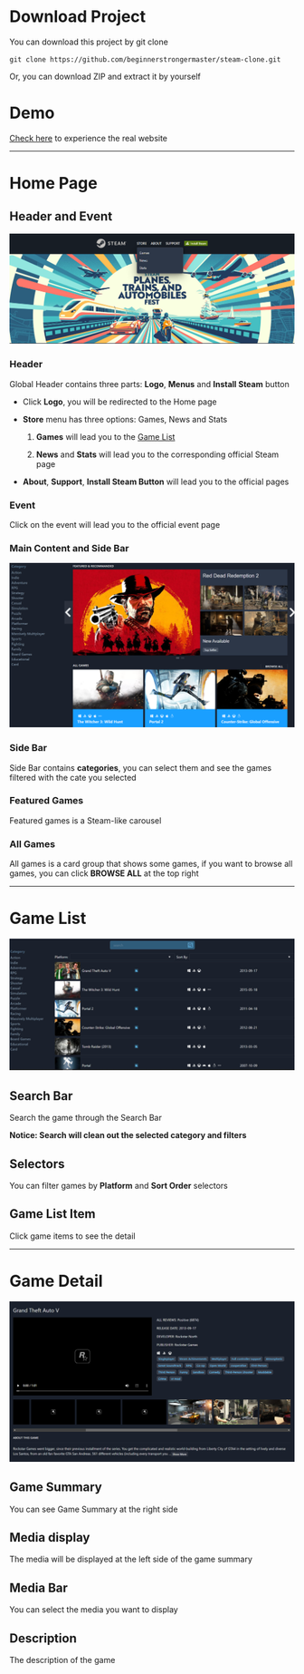 # Download Project

You can download this project by git clone

    git clone https://github.com/beginnerstrongermaster/steam-clone.git

Or, you can download ZIP and extract it by yourself

# Demo

[Check here](https://ultimate-steam-clone.top/) to experience the real website

<hr>

# Home Page

## Header and Event

![alt text](readme_images/HomePage/hp_gameheader_event.PNG)

### Header

Global Header contains three parts: **Logo**, **Menus** and **Install Steam** button

- Click **Logo**, you will be redirected to the Home page

- **Store** menu has three options: Games, News and Stats

  1.  **Games** will lead you to the [Game List](README.md#game-list)

  2.  **News** and **Stats** will lead you to the corresponding official Steam page

- **About**, **Support**, **Install Steam Button** will lead you to the official pages

### Event

Click on the event will lead you to the official event page

### Main Content and Side Bar

![alt text](readme_images/HomePage/hp_main_content_sidebar.PNG)

### Side Bar

Side Bar contains **categories**, you can select them and see the games filtered with the cate you selected

### Featured Games

Featured games is a Steam-like carousel

### All Games

All games is a card group that shows some games, if you want to browse all games, you can click <b>BROWSE ALL</b> at the top right

<hr>

# Game List

![alt text](readme_images/game_list.PNG)

## Search Bar

Search the game through the Search Bar

**Notice: Search will clean out the selected category and filters**

## Selectors

You can filter games by **Platform** and **Sort Order** selectors

## Game List Item

Click game items to see the detail

<hr>

# Game Detail

![alt text](readme_images/game_detail.PNG)

## Game Summary

You can see Game Summary at the right side

## Media display

The media will be displayed at the left side of the game summary

## Media Bar

You can select the media you want to display

## Description

The description of the game
